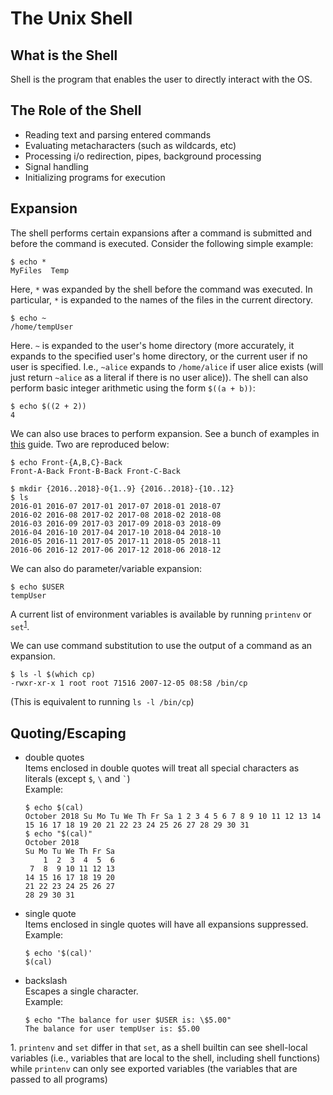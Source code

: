 The Unix Shell
==============

What is the Shell
-----------------

Shell is the program that enables the user to directly interact with the OS.

The Role of the Shell
---------------------

- Reading text and parsing entered commands
- Evaluating metacharacters (such as wildcards, etc)
- Processing i/o redirection, pipes, background processing
- Signal handling
- Initializing programs for execution

Expansion
---------
The shell performs certain expansions after a command is submitted and before the command is executed. Consider the following
simple example:
```console
$ echo *
MyFiles  Temp
```
Here, `*` was expanded by the shell before the command was executed. In particular, `*` is expanded to the names of the files 
in the current directory.
```console
$ echo ~
/home/tempUser
```
Here. `~` is expanded to the user's home directory (more accurately, it expands to the specified user's home directory, or the 
current user if no user is specified. I.e., `~alice` expands to `/home/alice` if user alice exists (will just return 
`~alice` as a literal if there is no user alice)).
The shell can also perform basic integer arithmetic using the form `$((a + b))`:
```console
$ echo $((2 + 2))
4
```
We can also use braces to perform expansion. See a bunch of examples in [this](http://linuxcommand.org/lc3_lts0080.php) guide. Two are reproduced below:
```console
$ echo Front-{A,B,C}-Back
Front-A-Back Front-B-Back Front-C-Back
```

```console
$ mkdir {2016..2018}-0{1..9} {2016..2018}-{10..12}
$ ls
2016-01 2016-07 2017-01 2017-07 2018-01 2018-07
2016-02 2016-08 2017-02 2017-08 2018-02 2018-08
2016-03 2016-09 2017-03 2017-09 2018-03 2018-09
2016-04 2016-10 2017-04 2017-10 2018-04 2018-10
2016-05 2016-11 2017-05 2017-11 2018-05 2018-11
2016-06 2016-12 2017-06 2017-12 2018-06 2018-12
```

We can also do parameter/variable expansion:
```console
$ echo $USER
tempUser
```

A current list of environment variables is available by running `printenv` or `set`<sup>[1](#footnote01)</sup>.

We can use command substitution to use the output of a command as an expansion.
```console
$ ls -l $(which cp)
-rwxr-xr-x 1 root root 71516 2007-12-05 08:58 /bin/cp
```
(This is equivalent to running `ls -l /bin/cp`)

Quoting/Escaping
----------------
- double quotes  
  Items enclosed in double quotes will treat all special characters as literals (except `$`, `\` and `` ` ``)  
  Example:  
  ```console
  $ echo $(cal)
  October 2018 Su Mo Tu We Th Fr Sa 1 2 3 4 5 6 7 8 9 10 11 12 13 14 15 16 17 18 19 20 21 22 23 24 25 26 27 28 29 30 31
  $ echo "$(cal)"
  October 2018
  Su Mo Tu We Th Fr Sa
      1  2  3  4  5  6
   7  8  9 10 11 12 13
  14 15 16 17 18 19 20
  21 22 23 24 25 26 27
  28 29 30 31
  ```

- single quote  
  Items enclosed in single quotes will have all expansions suppressed.  
  Example:  
  ```console
  $ echo '$(cal)'
  $(cal)
  ```

- backslash  
  Escapes a single character.  
  Example:  
  ```console
  $ echo "The balance for user $USER is: \$5.00"
  The balance for user tempUser is: $5.00
  ```

<a name="footnote01">1.</a> `printenv` and `set` differ in that `set`, as a shell builtin can see shell-local variables 
(i.e., variables that are local to the shell, including shell functions) while `printenv` can only see exported variables (the
variables that are passed to all programs)
